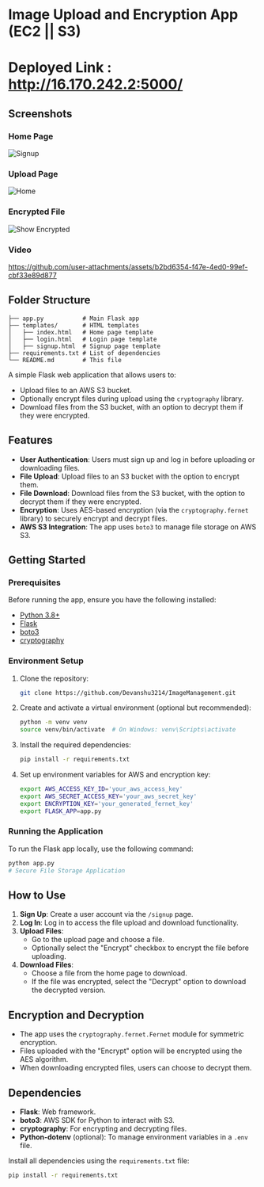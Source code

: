 # Image Upload and Encryption App (EC2 || S3)


# Deployed Link : http://16.170.242.2:5000/


## Screenshots

### Home Page 
![Signup](https://github.com/user-attachments/assets/05636a3d-8135-4b0c-928a-ae01f2581037)



### Upload Page

![Home](https://github.com/user-attachments/assets/d62d345a-288d-4507-8940-05d5ae051c9b)


### Encrypted File

![Show Encrypted](https://github.com/user-attachments/assets/81787611-6e28-4ff1-852c-8fa7459969d3)

### Video 


https://github.com/user-attachments/assets/b2bd6354-f47e-4ed0-99ef-cbf33e89d877




## Folder Structure

```
├── app.py           # Main Flask app
├── templates/       # HTML templates
│   ├── index.html   # Home page template
│   ├── login.html   # Login page template
│   ├── signup.html  # Signup page template
├── requirements.txt # List of dependencies
└── README.md        # This file
```

A simple Flask web application that allows users to:
- Upload files to an AWS S3 bucket.
- Optionally encrypt files during upload using the `cryptography` library.
- Download files from the S3 bucket, with an option to decrypt them if they were encrypted.

## Features
- **User Authentication**: Users must sign up and log in before uploading or downloading files.
- **File Upload**: Upload files to an S3 bucket with the option to encrypt them.
- **File Download**: Download files from the S3 bucket, with the option to decrypt them if they were encrypted.
- **Encryption**: Uses AES-based encryption (via the `cryptography.fernet` library) to securely encrypt and decrypt files.
- **AWS S3 Integration**: The app uses `boto3` to manage file storage on AWS S3.

## Getting Started

### Prerequisites

Before running the app, ensure you have the following installed:
- [Python 3.8+](https://www.python.org/downloads/)
- [Flask](https://flask.palletsprojects.com/)
- [boto3](https://boto3.amazonaws.com/v1/documentation/api/latest/index.html)
- [cryptography](https://cryptography.io/en/latest/)

### Environment Setup

1. Clone the repository:
    ```bash
    git clone https://github.com/Devanshu3214/ImageManagement.git
    ```

2. Create and activate a virtual environment (optional but recommended):
    ```bash
    python -m venv venv
    source venv/bin/activate  # On Windows: venv\Scripts\activate
    ```

3. Install the required dependencies:
    ```bash
    pip install -r requirements.txt
    ```

4. Set up environment variables for AWS and encryption key:
    ```bash
    export AWS_ACCESS_KEY_ID='your_aws_access_key'
    export AWS_SECRET_ACCESS_KEY='your_aws_secret_key'
    export ENCRYPTION_KEY='your_generated_fernet_key'
    export FLASK_APP=app.py
    ```

### Running the Application

To run the Flask app locally, use the following command:
```bash
python app.py
# Secure File Storage Application
```

## How to Use

1. **Sign Up**: Create a user account via the `/signup` page.
2. **Log In**: Log in to access the file upload and download functionality.
3. **Upload Files**:
   * Go to the upload page and choose a file.
   * Optionally select the "Encrypt" checkbox to encrypt the file before uploading.
4. **Download Files**:
   * Choose a file from the home page to download.
   * If the file was encrypted, select the "Decrypt" option to download the decrypted version.


## Encryption and Decryption

* The app uses the `cryptography.fernet.Fernet` module for symmetric encryption.
* Files uploaded with the "Encrypt" option will be encrypted using the AES algorithm.
* When downloading encrypted files, users can choose to decrypt them.

## Dependencies

* **Flask**: Web framework.
* **boto3**: AWS SDK for Python to interact with S3.
* **cryptography**: For encrypting and decrypting files.
* **Python-dotenv** (optional): To manage environment variables in a `.env` file.

Install all dependencies using the `requirements.txt` file:

```bash
pip install -r requirements.txt
```

